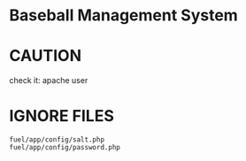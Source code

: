Baseball Management System
==========================

CAUTION
=======

check it:
    apache user

IGNORE FILES
============

    fuel/app/config/salt.php
    fuel/app/config/password.php
